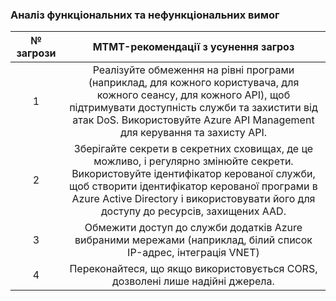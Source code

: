 ### Аналіз функціональних та нефункціональних вимог
             
| № загрози | MTMT-рекомендації з усунення загроз | 
|:---------------:|:----------------------------------:|
| 1 | Реалізуйте обмеження на рівні програми (наприклад, для кожного користувача, для кожного сеансу, для кожного API), щоб підтримувати доступність служби та захистити від атак DoS. Використовуйте Azure API Management для керування та захисту API. |
| 2  | Зберігайте секрети в секретних сховищах, де це можливо, і регулярно змінюйте секрети. Використовуйте ідентифікатор керованої служби, щоб створити ідентифікатор керованої програми в Azure Active Directory і використовувати його для доступу до ресурсів, захищених AAD. |
| 3 | Обмежити доступ до служби додатків Azure вибраними мережами (наприклад, білий список IP-адрес, інтеграція VNET) |  
| 4 | Переконайтеся, що якщо використовується CORS, дозволені лише надійні джерела. |  

